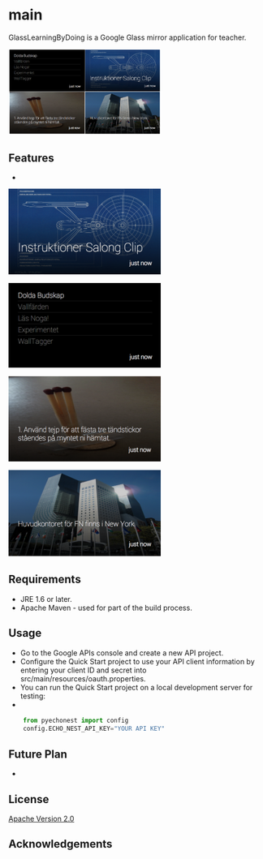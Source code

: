 main
====

GlassLearningByDoing is a Google Glass mirror application for teacher.  

<img src="https://raw.githubusercontent.com/Elekron/main/master/imges/exempleOfAllCard.png" width="300" />&nbsp;&nbsp;&nbsp;&nbsp;



## Features
* 


<img src="https://raw.githubusercontent.com/Elekron/main/master/imges/exempleNotificationCard.png" width="300" />&nbsp;&nbsp;&nbsp;&nbsp;

<img src="https://raw.githubusercontent.com/Elekron/main/master/imges/exempleListCard.png" width="300" />&nbsp;&nbsp;&nbsp;&nbsp;

<img src="https://raw.githubusercontent.com/Elekron/main/master/imges/exempleTaskCard.png" width="300" />&nbsp;&nbsp;&nbsp;&nbsp;

<img src="https://raw.githubusercontent.com/Elekron/main/master/imges/exempleInfoCard.png" width="300" />&nbsp;&nbsp;&nbsp;&nbsp;




## Requirements
* JRE 1.6 or later.
* Apache Maven - used for part of the build process.

## Usage
* Go to the Google APIs console and create a new API project.
* Configure the Quick Start project to use your API client information by entering your client ID and secret into src/main/resources/oauth.properties.
* You can run the Quick Start project on a local development server for testing:
*


```python
    from pyechonest import config
    config.ECHO_NEST_API_KEY="YOUR API KEY"
```


## Future Plan
* 

## License

[Apache Version 2.0](http://www.apache.org/licenses/LICENSE-2.0.html)

## Acknowledgements
